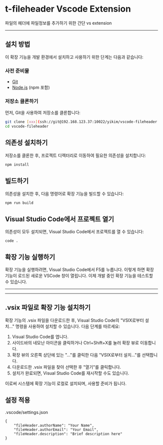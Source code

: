 # t-fileheader Vscode Extension

파일의 헤더에 파일정보를 추가하기 위한 간단 vs extension


---
## 설치 방법

이 확장 기능을 개발 환경에서 설치하고 사용하기 위한 단계는 다음과 같습니다:

### 사전 준비물

- [Git](https://git-scm.com/downloads)
- [Node.js](https://nodejs.org/en/) (npm 포함)

### 저장소 클론하기

먼저, Git을 사용하여 저장소를 클론합니다:

```bash
git clone [xxx](ssh://git@192.168.123.37:10022/yikim/vscode-fileheader.git)
cd vscode-fileheader
```

## 의존성 설치하기
저장소를 클론한 후, 프로젝트 디렉터리로 이동하여 필요한 의존성을 설치합니다:
```bash
npm install
```

## 빌드하기
의존성을 설치한 후, 다음 명령어로 확장 기능을 빌드할 수 있습니다:
```bash
npm run build
```

## Visual Studio Code에서 프로젝트 열기
의존성이 모두 설치되면, Visual Studio Code에서 프로젝트를 열 수 있습니다:
```
code .
```
## 확장 기능 실행하기
확장 기능을 실행하려면, Visual Studio Code에서 F5를 누릅니다. 이렇게 하면 확장 기능이 로드된 새로운 VSCode 창이 열립니다. 이제 개발 중인 확장 기능을 테스트할 수 있습니다.

---
---
## .vsix 파일로 확장 기능 설치하기

확장 기능의 .vsix 파일을 다운로드한 후, Visual Studio Code의 "VSIX로부터 설치..." 명령을 사용하여 설치할 수 있습니다. 다음 단계를 따르세요:
1. Visual Studio Code를 엽니다.
2. 사이드바의 네모난 아이콘을 클릭하거나 Ctrl+Shift+X를 눌러 확장 뷰로 이동합니다.
3. 확장 뷰의 오른쪽 상단에 있는 "..."를 클릭한 다음 "VSIX로부터 설치..."를 선택합니다.
4. 다운로드한 .vsix 파일을 찾아 선택한 후 "열기"를 클릭합니다.
5. 설치가 완료되면, Visual Studio Code를 재시작할 수도 있습니다.
   
이로써 시스템에 확장 기능이 로컬로 설치되며, 사용할 준비가 됩니다.

## 설정 적용
.vscode/settings.json
```
{
    "fileHeader.authorName": "Your Name",
    "fileHeader.authorEmail": "Your Email",
    "fileHeader.description": "Brief description here"
}
```